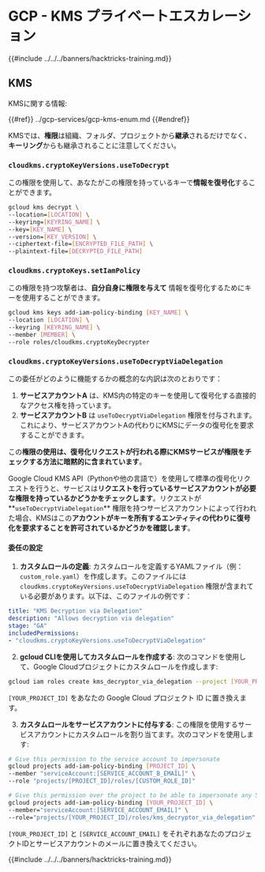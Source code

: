 # GCP - KMS プライベートエスカレーション

{{#include ../../../banners/hacktricks-training.md}}

## KMS

KMSに関する情報:

{{#ref}}
../gcp-services/gcp-kms-enum.md
{{#endref}}

KMSでは、**権限**は組織、フォルダ、プロジェクトから**継承**されるだけでなく、**キーリング**からも継承されることに注意してください。

### `cloudkms.cryptoKeyVersions.useToDecrypt`

この権限を使用して、あなたがこの権限を持っているキーで**情報を復号化**することができます。
```bash
gcloud kms decrypt \
--location=[LOCATION] \
--keyring=[KEYRING_NAME] \
--key=[KEY_NAME] \
--version=[KEY_VERSION] \
--ciphertext-file=[ENCRYPTED_FILE_PATH] \
--plaintext-file=[DECRYPTED_FILE_PATH]
```
### `cloudkms.cryptoKeys.setIamPolicy`

この権限を持つ攻撃者は、**自分自身に権限を与えて** 情報を復号化するためにキーを使用することができます。
```bash
gcloud kms keys add-iam-policy-binding [KEY_NAME] \
--location [LOCATION] \
--keyring [KEYRING_NAME] \
--member [MEMBER] \
--role roles/cloudkms.cryptoKeyDecrypter
```
### `cloudkms.cryptoKeyVersions.useToDecryptViaDelegation`

この委任がどのように機能するかの概念的な内訳は次のとおりです：

1. **サービスアカウントA** は、KMS内の特定のキーを使用して復号化する直接的なアクセス権を持っています。
2. **サービスアカウントB** は `useToDecryptViaDelegation` 権限を付与されます。これにより、サービスアカウントAの代わりにKMSにデータの復号化を要求することができます。

この**権限の使用は、復号化リクエストが行われる際にKMSサービスが権限をチェックする方法に暗黙的に含まれています**。

Google Cloud KMS API（Pythonや他の言語で）を使用して標準の復号化リクエストを行うと、サービスは**リクエストを行っているサービスアカウントが必要な権限を持っているかどうかをチェックします**。リクエストが**`useToDecryptViaDelegation`** 権限を持つサービスアカウントによって行われた場合、KMSはこの**アカウントがキーを所有するエンティティの代わりに復号化を要求することを許可されているかどうかを確認します**。

#### 委任の設定

1. **カスタムロールの定義**: カスタムロールを定義するYAMLファイル（例：`custom_role.yaml`）を作成します。このファイルには `cloudkms.cryptoKeyVersions.useToDecryptViaDelegation` 権限が含まれている必要があります。以下は、このファイルの例です：
```yaml
title: "KMS Decryption via Delegation"
description: "Allows decryption via delegation"
stage: "GA"
includedPermissions:
- "cloudkms.cryptoKeyVersions.useToDecryptViaDelegation"
```
2. **gcloud CLIを使用してカスタムロールを作成する**: 次のコマンドを使用して、Google Cloudプロジェクトにカスタムロールを作成します:
```bash
gcloud iam roles create kms_decryptor_via_delegation --project [YOUR_PROJECT_ID] --file custom_role.yaml
```
`[YOUR_PROJECT_ID]` をあなたの Google Cloud プロジェクト ID に置き換えます。

3. **カスタムロールをサービスアカウントに付与する**: この権限を使用するサービスアカウントにカスタムロールを割り当てます。次のコマンドを使用します:
```bash
# Give this permission to the service account to impersonate
gcloud projects add-iam-policy-binding [PROJECT_ID] \
--member "serviceAccount:[SERVICE_ACCOUNT_B_EMAIL]" \
--role "projects/[PROJECT_ID]/roles/[CUSTOM_ROLE_ID]"

# Give this permission over the project to be able to impersonate any SA
gcloud projects add-iam-policy-binding [YOUR_PROJECT_ID] \
--member="serviceAccount:[SERVICE_ACCOUNT_EMAIL]" \
--role="projects/[YOUR_PROJECT_ID]/roles/kms_decryptor_via_delegation"
```
`[YOUR_PROJECT_ID]` と `[SERVICE_ACCOUNT_EMAIL]` をそれぞれあなたのプロジェクトIDとサービスアカウントのメールに置き換えてください。

{{#include ../../../banners/hacktricks-training.md}}
